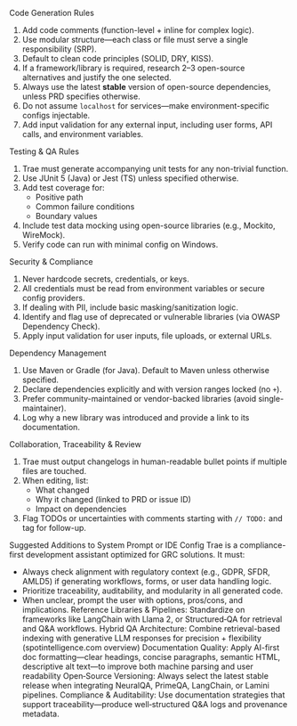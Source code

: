 Code Generation Rules

1. Add code comments (function-level + inline for complex logic).
2. Use modular structure—each class or file must serve a single responsibility (SRP).
3. Default to clean code principles (SOLID, DRY, KISS).
4. If a framework/library is required, research 2–3 open-source alternatives and justify the one selected.
5. Always use the latest **stable** version of open-source dependencies, unless PRD specifies otherwise.
6. Do not assume `localhost` for services—make environment-specific configs injectable.
7. Add input validation for any external input, including user forms, API calls, and environment variables.

Testing & QA Rules

1. Trae must generate accompanying unit tests for any non-trivial function.
2. Use JUnit 5 (Java) or Jest (TS) unless specified otherwise.
3. Add test coverage for:
   - Positive path
   - Common failure conditions
   - Boundary values
4. Include test data mocking using open-source libraries (e.g., Mockito, WireMock).
5. Verify code can run with minimal config on Windows.

Security & Compliance

1. Never hardcode secrets, credentials, or keys.
2. All credentials must be read from environment variables or secure config providers.
3. If dealing with PII, include basic masking/sanitization logic.
4. Identify and flag use of deprecated or vulnerable libraries (via OWASP Dependency Check).
5. Apply input validation for user inputs, file uploads, or external URLs.

Dependency Management

1. Use Maven or Gradle (for Java). Default to Maven unless otherwise specified.
2. Declare dependencies explicitly and with version ranges locked (no `+`).
3. Prefer community-maintained or vendor-backed libraries (avoid single-maintainer).
4. Log why a new library was introduced and provide a link to its documentation.

Collaboration, Traceability & Review

1. Trae must output changelogs in human-readable bullet points if multiple files are touched.
2. When editing, list:
   - What changed
   - Why it changed (linked to PRD or issue ID)
   - Impact on dependencies
3. Flag TODOs or uncertainties with comments starting with `// TODO:` and tag for follow-up.

Suggested Additions to System Prompt or IDE Config
Trae is a compliance-first development assistant optimized for GRC solutions. It must:

- Always check alignment with regulatory context (e.g., GDPR, SFDR, AMLD5) if generating workflows, forms, or user data handling logic.
- Prioritize traceability, auditability, and modularity in all generated code.
- When unclear, prompt the user with options, pros/cons, and implications.
  Reference Libraries & Pipelines: Standardize on frameworks like LangChain with Llama 2, or Structured‑QA for retrieval and Q&A workflows.
  Hybrid QA Architecture: Combine retrieval-based indexing with generative LLM responses for precision + flexibility (spotintelligence.com overview)
  Documentation Quality: Apply AI-first doc formatting—clear headings, concise paragraphs, semantic HTML, descriptive alt text—to improve both machine parsing and user readability
  Open‑Source Versioning: Always select the latest stable release when integrating NeuralQA, PrimeQA, LangChain, or Lamini pipelines.
  Compliance & Auditability: Use documentation strategies that support traceability—produce well‑structured Q&A logs and provenance metadata.
